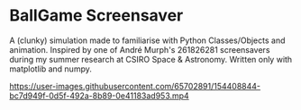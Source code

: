 # BallGame Screensaver

A (clunky) simulation made to familiarise with Python Classes/Objects and animation. Inspired by one of André Murph's 261826281 screensavers during my summer research at CSIRO Space & Astronomy. Written only with matplotlib and numpy.

https://user-images.githubusercontent.com/65702891/154408844-bc7d949f-0d5f-492a-8b89-0e41183ad953.mp4


